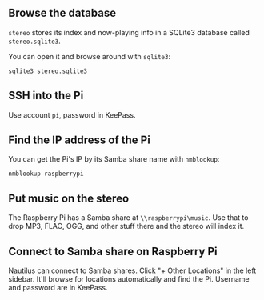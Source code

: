 ## Browse the database
`stereo` stores its index and now-playing info in a SQLite3 database called `stereo.sqlite3`.

You can open it and browse around with `sqlite3`:
```
sqlite3 stereo.sqlite3
```

## SSH into the Pi
Use account `pi`, password in KeePass.


## Find the IP address of the Pi
You can get the Pi's IP by its Samba share name with `nmblookup`:

```
nmblookup raspberrypi
```

## Put music on the stereo
The Raspberry Pi has a Samba share at `\\raspberrypi\music`.
Use that to drop MP3, FLAC, OGG, and other stuff there and the stereo will index it.

## Connect to Samba share on Raspberry Pi
Nautilus can connect to Samba shares. Click "+ Other Locations" in the left sidebar.
It'll browse for locations automatically and find the Pi. Username and password are in KeePass.
